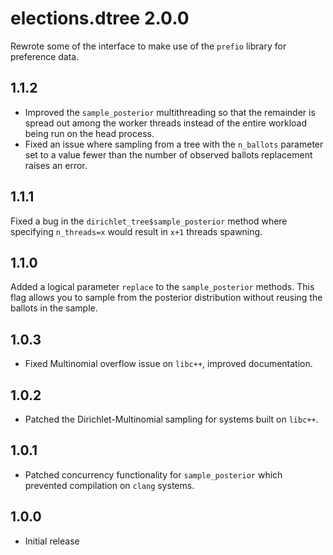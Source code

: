 # elections.dtree 2.0.0

Rewrote some of the interface to make use of the `prefio` library for preference
data.

## 1.1.2

* Improved the `sample_posterior` multithreading so that the remainder is spread
out among the worker threads instead of the entire workload being run on the
head process.
* Fixed an issue where sampling from a tree with the `n_ballots` parameter set
to a value fewer than the number of observed ballots replacement raises an
error.

## 1.1.1

Fixed a bug in the `dirichlet_tree$sample_posterior` method where specifying
`n_threads=x` would result in `x+1` threads spawning.

## 1.1.0

Added a logical parameter `replace` to the `sample_posterior` methods. This flag
allows you to sample from the posterior distribution without reusing the ballots
in the sample.

## 1.0.3

* Fixed Multinomial overflow issue on `libc++`, improved documentation.

## 1.0.2

* Patched the Dirichlet-Multinomial sampling for systems built on `libc++`.

## 1.0.1

* Patched concurrency functionality for `sample_posterior` which prevented
compilation on `clang` systems.

## 1.0.0

* Initial release
